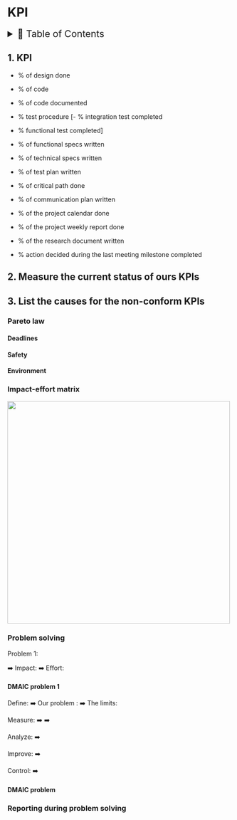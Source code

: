 # KPI

<details>
<summary style="font-size:150%">
  📖 Table of Contents
</summary>

- [KPI](#kpi)
  - [1. KPI](#1-kpi)
  - [2. Measure the current status of ours KPIs](#2-measure-the-current-status-of-ours-kpis)
  - [3. List the causes for the non-conform KPIs](#3-list-the-causes-for-the-non-conform-kpis)
    - [Pareto law](#pareto-law)
      - [Deadlines](#deadlines)
      - [Safety](#safety)
      - [Environment](#environment)
    - [Impact-effort matrix](#impact-effort-matrix)
    - [Problem solving](#problem-solving)
      - [DMAIC problem 1](#dmaic-problem-1)
      - [DMAIC problem](#dmaic-problem)
    - [Reporting during problem solving](#reporting-during-problem-solving)

</details>

## 1. KPI

- % of design done
- % of code
- % of code documented

- % test procedure
[- % integration test completed
- % functional test completed]

- % of functional specs written
- % of technical specs written
- % of test plan written

- % of critical path done
- % of communication plan written
- % of the project calendar done
- % of the project weekly report done
- % of the research document written

- % action decided during the last meeting milestone completed

## 2. Measure the current status of ours KPIs

## 3. List the causes for the non-conform KPIs

### Pareto law

#### Deadlines

#### Safety

#### Environment

### Impact-effort matrix

<img src="" width="500">

### Problem solving

Problem 1:

➡️ Impact:
➡️ Effort:

#### DMAIC problem 1

Define:
➡️ Our problem :
➡️ The limits:

Measure:
➡️
➡️

Analyze:
➡️

Improve:
➡️

Control:
➡️

#### DMAIC problem

### Reporting during problem solving
